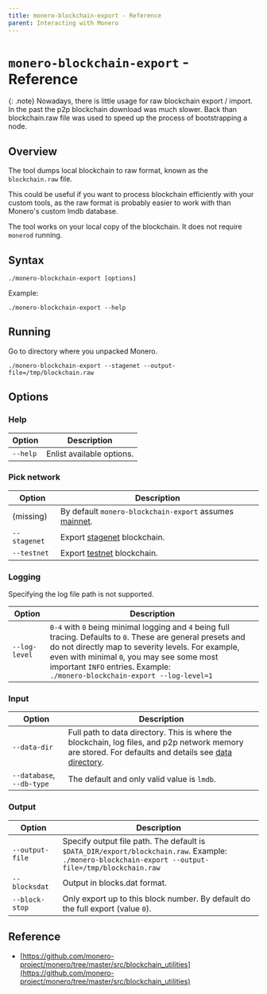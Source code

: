 ```yaml
---
title: monero-blockchain-export - Reference
parent: Interacting with Monero
---
```


# `monero-blockchain-export` - Reference

{: .note}
Nowadays, there is little usage for raw blockchain export / import. In the past the p2p blockchain download was much slower. Back than blockchain.raw file was used to speed up the process of bootstrapping a node. 

## Overview

The tool dumps local blockchain to raw format, known as the `blockchain.raw` file.

This could be useful if you want to process blockchain efficiently with your custom tools,
as the raw format is probably easier to work with than Monero's custom lmdb database.

The tool works on your local copy of the blockchain. It does not require `monerod` running.

## Syntax

`./monero-blockchain-export [options]`

Example:

`./monero-blockchain-export --help`

## Running

Go to directory where you unpacked Monero.

`./monero-blockchain-export --stagenet --output-file=/tmp/blockchain.raw`


## Options

### Help

| Option              | Description
|---------------------|--------------------------------------------------------------------------------------------------------------------------------------
| `--help`            | Enlist available options.

### Pick network

| Option              | Description
|---------------------|--------------------------------------------------------------------------------------------------------------------------------------
| (missing)           | By default `monero-blockchain-export` assumes [mainnet](/infrastructure/networks#mainnet).
| `--stagenet`        | Export [stagenet](/infrastructure/networks#stagenet) blockchain.
| `--testnet`         | Export [testnet](/infrastructure/networks#testnet) blockchain.

### Logging

Specifying the log file path is not supported.

| Option              | Description
|---------------------|--------------------------------------------------------------------------------------------------------------------------------------
| `--log-level`       | `0-4` with `0` being minimal logging and `4` being full tracing. Defaults to `0`. These are general presets and do not directly map to severity levels. For example, even with minimal `0`, you may see some most important `INFO` entries. Example: <br />`./monero-blockchain-export --log-level=1`

### Input

| Option                     | Description
|----------------------------|--------------------------------------------------------------------------------------------------------------------------------------
| `--data-dir`               | Full path to data directory. This is where the blockchain, log files, and p2p network memory are stored. For defaults and details see [data directory](/interacting/overview/#data-directory).
| `--database`, `--db-type`  | The default and only valid value is `lmdb`.

### Output

| Option              | Description
|---------------------|--------------------------------------------------------------------------------------------------------------------------------------
| `--output-file`     | Specify output file path. The default is `$DATA_DIR/export/blockchain.raw`. Example: <br />`./monero-blockchain-export --output-file=/tmp/blockchain.raw`
| `--blocksdat`       | Output in blocks.dat format.
| `--block-stop`      | Only export up to this block number. By default do the full export (value `0`).

## Reference

* [https://github.com/monero-project/monero/tree/master/src/blockchain_utilities](https://github.com/monero-project/monero/tree/master/src/blockchain_utilities)
